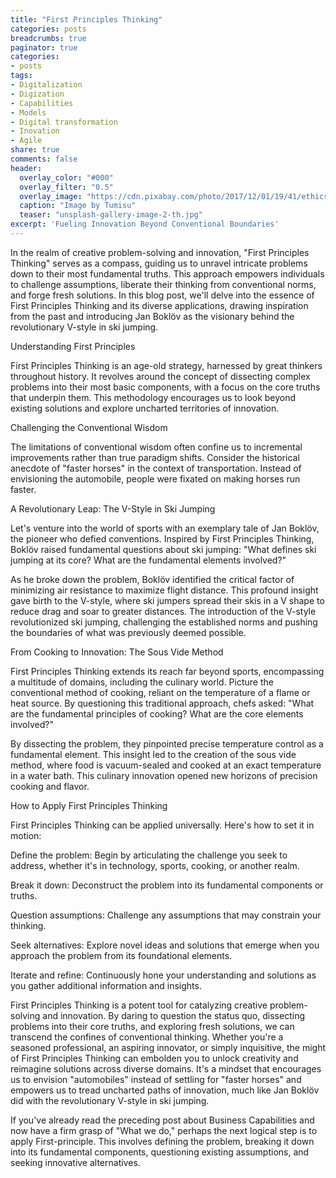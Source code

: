 ```yaml
---
title: "First Principles Thinking"
categories: posts
breadcrumbs: true
paginator: true
categories: 
- posts
tags:
- Digitalization
- Digization
- Capabilities
- Models
- Digital transformation
- Inovation
- Agile
share: true
comments: false
header:
  overlay_color: "#000"
  overlay_filter: "0.5"
  overlay_image: "https://cdn.pixabay.com/photo/2017/12/01/19/41/ethics-2991600_1280.jpg"
  caption: "Image by Tumisu"
  teaser: "unsplash-gallery-image-2-th.jpg"
excerpt: 'Fueling Innovation Beyond Conventional Boundaries'
---
```


In the realm of creative problem-solving and innovation, "First Principles Thinking" serves as a compass, guiding us to unravel intricate problems down to their most fundamental truths. This approach empowers individuals to challenge assumptions, liberate their thinking from conventional norms, and forge fresh solutions. In this blog post, we'll delve into the essence of First Principles Thinking and its diverse applications, drawing inspiration from the past and introducing Jan Boklöv as the visionary behind the revolutionary V-style in ski jumping.

Understanding First Principles

First Principles Thinking is an age-old strategy, harnessed by great thinkers throughout history. It revolves around the concept of dissecting complex problems into their most basic components, with a focus on the core truths that underpin them. This methodology encourages us to look beyond existing solutions and explore uncharted territories of innovation.

Challenging the Conventional Wisdom

The limitations of conventional wisdom often confine us to incremental improvements rather than true paradigm shifts. Consider the historical anecdote of "faster horses" in the context of transportation. Instead of envisioning the automobile, people were fixated on making horses run faster.

A Revolutionary Leap: The V-Style in Ski Jumping

Let's venture into the world of sports with an exemplary tale of Jan Boklöv, the pioneer who defied conventions. Inspired by First Principles Thinking, Boklöv raised fundamental questions about ski jumping: "What defines ski jumping at its core? What are the fundamental elements involved?"

As he broke down the problem, Boklöv identified the critical factor of minimizing air resistance to maximize flight distance. This profound insight gave birth to the V-style, where ski jumpers spread their skis in a V shape to reduce drag and soar to greater distances. The introduction of the V-style revolutionized ski jumping, challenging the established norms and pushing the boundaries of what was previously deemed possible.

From Cooking to Innovation: The Sous Vide Method

First Principles Thinking extends its reach far beyond sports, encompassing a multitude of domains, including the culinary world. Picture the conventional method of cooking, reliant on the temperature of a flame or heat source. By questioning this traditional approach, chefs asked: "What are the fundamental principles of cooking? What are the core elements involved?"

By dissecting the problem, they pinpointed precise temperature control as a fundamental element. This insight led to the creation of the sous vide method, where food is vacuum-sealed and cooked at an exact temperature in a water bath. This culinary innovation opened new horizons of precision cooking and flavor.

How to Apply First Principles Thinking

First Principles Thinking can be applied universally. Here's how to set it in motion:

Define the problem: Begin by articulating the challenge you seek to address, whether it's in technology, sports, cooking, or another realm.

Break it down: Deconstruct the problem into its fundamental components or truths.

Question assumptions: Challenge any assumptions that may constrain your thinking.

Seek alternatives: Explore novel ideas and solutions that emerge when you approach the problem from its foundational elements.

Iterate and refine: Continuously hone your understanding and solutions as you gather additional information and insights.

First Principles Thinking is a potent tool for catalyzing creative problem-solving and innovation. By daring to question the status quo, dissecting problems into their core truths, and exploring fresh solutions, we can transcend the confines of conventional thinking. Whether you're a seasoned professional, an aspiring innovator, or simply inquisitive, the might of First Principles Thinking can embolden you to unlock creativity and reimagine solutions across diverse domains. It's a mindset that encourages us to envision "automobiles" instead of settling for "faster horses" and empowers us to tread uncharted paths of innovation, much like Jan Boklöv did with the revolutionary V-style in ski jumping.

If you've already read the preceding post about Business Capabilities and now have a firm grasp of "What we do," perhaps the next logical step is to apply First-principle. This involves defining the problem, breaking it down into its fundamental components, questioning existing assumptions, and seeking innovative alternatives.

